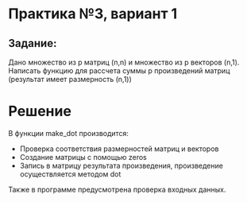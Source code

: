 # Практика №3, вариант 1
## Задание:
Дано множество из p матриц (n,n) и множество из p векторов (n,1). Написать функцию для рассчета суммы p произведений матриц (результат имеет размерность (n,1))

# Решение
В функции make_dot производится:
* Проверка соответствия размерностей матриц и векторов
* Создание матрицы с помощью zeros
* Запись в матрицу результата произведения, произведение осуществляется методом dot

Также в программе предусмотрена проверка входных данных.
